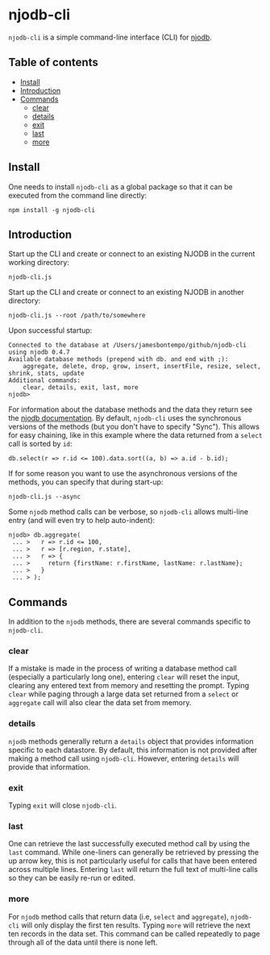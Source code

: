 # njodb-cli

`njodb-cli` is a simple command-line interface (CLI) for [njodb](https://www.npmjs.com/package/njodb).

## Table of contents
- [Install](#install)
- [Introduction](#introduction)
- [Commands](#commands)
  - [clear](#clear)
  - [details](#details)
  - [exit](#exit)
  - [last](#last)
  - [more](#more)

## Install

One needs to install `njodb-cli` as a global package so that it can be executed from the command line directly:
```
npm install -g njodb-cli
```

## Introduction

Start up the CLI and create or connect to an existing NJODB in the current working directory:
```
njodb-cli.js
```

Start up the CLI and create or connect to an existing NJODB in another directory:
```
njodb-cli.js --root /path/to/somewhere
```

Upon successful startup:
```
Connected to the database at /Users/jamesbontempo/github/njodb-cli using njodb 0.4.7
Available database methods (prepend with db. and end with ;):
	aggregate, delete, drop, grow, insert, insertFile, resize, select, shrink, stats, update
Additional commands:
	clear, details, exit, last, more
njodb>
```

For information about the database methods and the data they return see the [njodb documentation](https://www.npmjs.com/package/njodb). By default, `njodb-cli` uses the synchronous versions of the methods (but you don't have to specify "Sync"). This allows for easy chaining, like in this example where the data returned from a `select` call is sorted by `id`:
```
db.select(r => r.id <= 100).data.sort((a, b) => a.id - b.id);
```

If for some reason you want to use the asynchronous versions of the methods, you can specify that during start-up:
```
njodb-cli.js --async
```

Some `njodb` method calls can be verbose, so `njodb-cli` allows multi-line entry (and will even try to help auto-indent):
```
njodb> db.aggregate(
 ... >   r => r.id <= 100,
 ... >   r => [r.region, r.state],
 ... >   r => {
 ... >     return {firstName: r.firstName, lastName: r.lastName};
 ... >   }
 ... > );
 ```

## Commands

In addition to the `njodb` methods, there are several commands specific to `njodb-cli`.

### clear

If a mistake is made in the process of writing a database method call (especially a particularly long one), entering `clear` will reset the input, clearing any entered text from memory and resetting the prompt. Typing `clear` while paging through a large data set returned from a `select` or `aggregate` call will also clear the data set from memory.

### details

`njodb` methods generally return a `details` object that provides information specific to each datastore. By default, this information is not provided after making a method call using `njodb-cli`. However, entering `details` will provide that information.

### exit

Typing `exit` will close `njodb-cli`.

### last

One can retrieve the last successfully executed method call by using the `last` command. While one-liners can generally be retrieved by pressing the up arrow key, this is not particularly useful for calls that have been entered across multiple lines. Entering `last` will return the full text of multi-line calls so they can be easily re-run or edited.

### more

For `njodb` method calls that return data (i.e, `select` and `aggregate`), `njodb-cli` will only display the first ten results. Typing `more` will retrieve the next ten records in the data set. This command can be called repeatedly to page through all of the data until there is none left.
